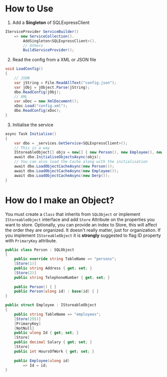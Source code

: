 # How to Use

1) Add a **Singleton** of SQLExpressClient

```cs
IServiceProvider ServiceBuilder()
    => new ServiceCollection().
        AddSingleton<SQLExpressClient>().
        // Others
        BuildServiceProvider();
```

2) Read the config from a XML or JSON file

```cs
void LoadConfig()
{
    // JSON
    var jString = File.ReadAllText("config.json");
    var jObj = jObject.Parse(jString);
    dbo.ReadConfig(jObj);
    // XML
    var xDoc = new XmlDocument();
    xDoc.Load("config.xml");
    dbo.ReadConfig(xDoc);
}
```

3) Initialise the service

```cs
async Task Initialise()
{
    var dbo = _services.GetService<SQLExpressClient>();
    // This is a way
    IStoreableObject[] objs = new[] { new Person(), new Employee(), new Derp() };
    await dbo.InitialiseObjectsAsync(objs);
    // You can also load the Cache along with the initialisation
    await dbo.LoadObjectCacheAsync(new Person());
    await dbo.LoadObjectCacheAsync(new Employee());
    await dbo.LoadObjectCacheAsync(new Derp());
}
```

# How do I make an Object?

You must create a `Class` that inherits from `SQLObject` or implement `IStoreableObject` interface and add `Store` Attribute on the properties you want to store.  Optionally, you can provide an index to Store, this will affect the order they are organized. It doesn't really matter, just for organization. If you implement `IStoreableObject` it is **strongly** suggested to flag ID property with `PrimaryKey` attribute.

```cs
public class Person : SQLObject
{
    public override string TableName => "persons";
    [Store(1)]
    public string Address { get; set; }
    [Store(2)]
    public string TelephoneNumber { get; set; }
    
    public Person() { }
    public Person(ulong id) : base(id) { }
}

public struct Employee : IStoreableObject
{
    public string TableName => "employees";
    [Store(255)]
    [PrimaryKey]
    [NotNull]
    public ulong Id { get; set; }
    [Store]
    public decimal Salary { get; set; }
    [Store]
    public int HoursOfWork { get; set; }
    
    public Employee(ulong id)
        => Id = id;
}
```

